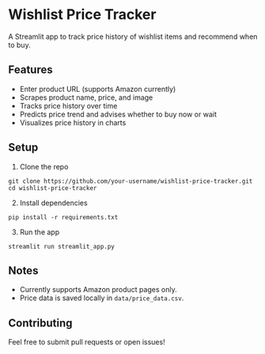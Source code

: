 # Wishlist Price Tracker

A Streamlit app to track price history of wishlist items and recommend when to buy.

## Features

- Enter product URL (supports Amazon currently)
- Scrapes product name, price, and image
- Tracks price history over time
- Predicts price trend and advises whether to buy now or wait
- Visualizes price history in charts

## Setup

1. Clone the repo  
```
git clone https://github.com/your-username/wishlist-price-tracker.git
cd wishlist-price-tracker
```

2. Install dependencies  
```
pip install -r requirements.txt
```

3. Run the app  
```
streamlit run streamlit_app.py
```

## Notes

- Currently supports Amazon product pages only.
- Price data is saved locally in `data/price_data.csv`.

## Contributing

Feel free to submit pull requests or open issues!
